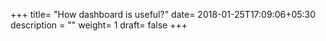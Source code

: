+++
title= "How dashboard is useful?"
date= 2018-01-25T17:09:06+05:30
description = ""
weight= 1
draft= false
+++




